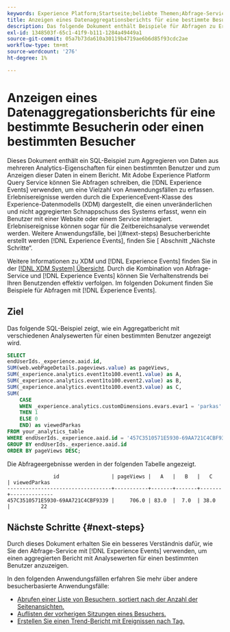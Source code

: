 ```yaml
---
keywords: Experience Platform;Startseite;beliebte Themen;Abfrage-Service;Abfrage-Service;experienceEvent-Abfragen;experienceEvent-Abfrage;Erlebnisereignisabfrage;
title: Anzeigen eines Datenaggregationsberichts für eine bestimmte Besucherin oder einen bestimmten Besucher
description: Das folgende Dokument enthält Beispiele für Abfragen zu Erlebnisereignissen in Adobe Experience Platform Query Service.
exl-id: 1348503f-65c1-41f9-b111-1284a49449a1
source-git-commit: 05a7b73da610a30119b4719ae6b6d85f93cdc2ae
workflow-type: tm+mt
source-wordcount: '276'
ht-degree: 1%

---
```


# Anzeigen eines Datenaggregationsberichts für eine bestimmte Besucherin oder einen bestimmten Besucher

Dieses Dokument enthält ein SQL-Beispiel zum Aggregieren von Daten aus mehreren Analytics-Eigenschaften für einen bestimmten Benutzer und zum Anzeigen dieser Daten in einem Bericht. Mit Adobe Experience Platform Query Service können Sie Abfragen schreiben, die [!DNL Experience Events] verwenden, um eine Vielzahl von Anwendungsfällen zu erfassen. Erlebnisereignisse werden durch die ExperienceEvent-Klasse des Experience-Datenmodells (XDM) dargestellt, die einen unveränderlichen und nicht aggregierten Schnappschuss des Systems erfasst, wenn ein Benutzer mit einer Website oder einem Service interagiert. Erlebnisereignisse können sogar für die Zeitbereichsanalyse verwendet werden. Weitere Anwendungsfälle, bei ](#next-steps) Besucherberichte erstellt werden [!DNL Experience Events], finden Sie [ Abschnitt „Nächste Schritte“.

Weitere Informationen zu XDM und [!DNL Experience Events] finden Sie in der [[!DNL XDM System] Übersicht](../../xdm/home.md). Durch die Kombination von Abfrage-Service und [!DNL Experience Events] können Sie Verhaltenstrends bei Ihren Benutzenden effektiv verfolgen. Im folgenden Dokument finden Sie Beispiele für Abfragen mit [!DNL Experience Events].

## Ziel

Das folgende SQL-Beispiel zeigt, wie ein Aggregatbericht mit verschiedenen Analysewerten für einen bestimmten Benutzer angezeigt wird.

```sql
SELECT 
endUserIds._experience.aaid.id, 
SUM(web.webPageDetails.pageviews.value) as pageViews, 
SUM(_experience.analytics.event1to100.event1.value) as A, 
SUM(_experience.analytics.event1to100.event2.value) as B, 
SUM(_experience.analytics.event1to100.event3.value) as C,
SUM(
    CASE 
    WHEN _experience.analytics.customDimensions.evars.evar1 = 'parkas' 
    THEN 1 
    ELSE 0 
    END) as viewedParkas
FROM your_analytics_table 
WHERE endUserIds._experience.aaid.id = '457C3510571E5930-69AA721C4CBF9339' 
GROUP BY endUserIds._experience.aaid.id
ORDER BY pageViews DESC;
```

Die Abfrageergebnisse werden in der folgenden Tabelle angezeigt.

```console
               id                 | pageViews |   A   |   B   |   C   | viewedParkas
----------------------------------+-----------+-------+-------+-------+--------------
457C3510571E5930-69AA721C4CBF9339 |     706.0 | 83.0  |  7.0  | 38.0  |          22
```

## Nächste Schritte {#next-steps}

Durch dieses Dokument erhalten Sie ein besseres Verständnis dafür, wie Sie den Abfrage-Service mit [!DNL Experience Events] verwenden, um einen aggregierten Bericht mit Analysewerten für einen bestimmten Benutzer anzuzeigen.

In den folgenden Anwendungsfällen erfahren Sie mehr über andere besucherbasierte Anwendungsfälle:

- [Abrufen einer Liste von Besuchern, sortiert nach der Anzahl der Seitenansichten.](./visitors-by-number-of-page-views.md)
- [Auflisten der vorherigen Sitzungen eines Besuchers.](./list-visitor-sessions.md)
- [Erstellen Sie einen Trend-Bericht mit Ereignissen nach Tag.](./trended-report-of-events.md)
